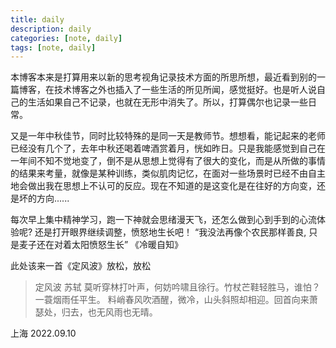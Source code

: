 ```yaml
---
title: daily
description: daily
categories: [note, daily]
tags: [note, daily]
---
```

本博客本来是打算用来以新的思考视角记录技术方面的所思所想，最近看到别的一篇博客，在技术博客之外也插入了一些生活的所见所闻，感觉挺好。也是听人说自己的生活如果自己不记录，也就在无形中消失了。所以，打算偶尔也记录一些日常。


又是一年中秋佳节，同时比较特殊的是同一天是教师节。想想看，能记起来的老师已经没有几个了，去年中秋还喝着啤酒赏着月，恍如昨日。只是我能感觉到自己在一年间不知不觉地变了，倒不是从思想上觉得有了很大的变化，而是从所做的事情的结果来考量，就像是某种训练，类似肌肉记忆，在面对一些场景时已经不由自主地会做出我在思想上不认可的反应。现在不知道的是这变化是在往好的方向变，还是坏的方向......

每次早上集中精神学习，跑一下神就会思绪漫天飞，还怎么做到心到手到的心流体验呢?
还是打开眼界继续调整，愤怒地生长吧！
 “我没法再像个农民那样善良, 只是麦子还在对着太阳愤怒生长” 《冷暖自知》

此处该来一首《定风波》放松，放松


> 定风波
苏轼
莫听穿林打叶声，何妨吟啸且徐行。竹杖芒鞋轻胜马，谁怕？一蓑烟雨任平生。
料峭春风吹酒醒，微冷，山头斜照却相迎。回首向来萧瑟处，归去，也无风雨也无晴。

上海 2022.09.10


